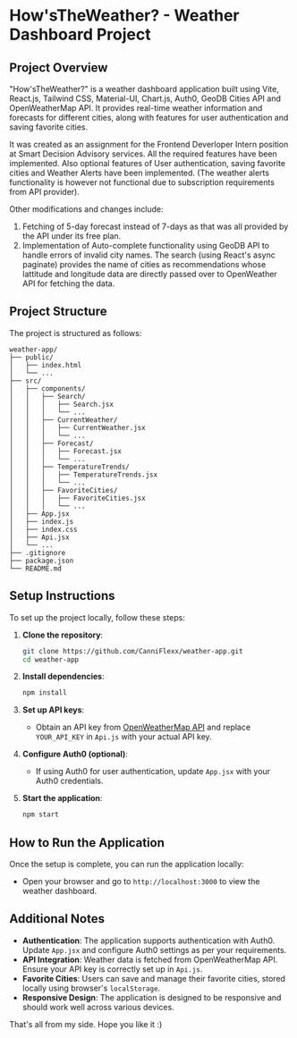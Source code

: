 # How'sTheWeather? - Weather Dashboard Project

## Project Overview

"How'sTheWeather?" is a weather dashboard application built using Vite, React.js, Tailwind CSS, Material-UI, Chart.js, Auth0, GeoDB Cities API and OpenWeatherMap API. It provides real-time weather information and forecasts for different cities, along with features for user authentication and saving favorite cities.

It was created as an assignment for the Frontend Deverloper Intern position at Smart Decision Advisory services. All the required features have been implemented. Also optional features of User authentication, saving favorite cities and Weather Alerts have been implemented. (The weather alerts functionality is however not functional due to subscription requirements from API provider).

Other modifications and changes include:
1. Fetching of 5-day forecast instead of 7-days as that was all provided by the API under its free plan.
2. Implementation of Auto-complete functionality using GeoDB API to handle errors of invalid city names. The search (using React's async paginate) provides the name of cities as recommendations whose lattitude and longitude data are directly passed over to OpenWeather API for fetching the data.

## Project Structure

The project is structured as follows:

```
weather-app/
├── public/
│   ├── index.html
│   └── ...
├── src/
│   ├── components/
│   │   ├── Search/
│   │   │   ├── Search.jsx
│   │   │   └── ...
│   │   ├── CurrentWeather/
│   │   │   ├── CurrentWeather.jsx
│   │   │   └── ...
│   │   ├── Forecast/
│   │   │   ├── Forecast.jsx
│   │   │   └── ...
│   │   ├── TemperatureTrends/
│   │   │   ├── TemperatureTrends.jsx
│   │   │   └── ...
│   │   ├── FavoriteCities/
│   │   │   ├── FavoriteCities.jsx
│   │   │   └── ...
│   ├── App.jsx
│   ├── index.js
│   ├── index.css
│   ├── Api.jsx
│   └── ...
├── .gitignore
├── package.json
└── README.md
```

## Setup Instructions

To set up the project locally, follow these steps:

1. **Clone the repository**:
   ```bash
   git clone https://github.com/CanniFlexx/weather-app.git
   cd weather-app
   ```

2. **Install dependencies**:
   ```bash
   npm install
   ```

3. **Set up API keys**:
   - Obtain an API key from [OpenWeatherMap API](https://openweathermap.org/api) and replace `YOUR_API_KEY` in `Api.js` with your actual API key.

4. **Configure Auth0 (optional)**:
   - If using Auth0 for user authentication, update `App.jsx` with your Auth0 credentials.

5. **Start the application**:
   ```bash
   npm start
   ```

## How to Run the Application

Once the setup is complete, you can run the application locally:

- Open your browser and go to `http://localhost:3000` to view the weather dashboard.

## Additional Notes

- **Authentication**: The application supports authentication with Auth0. Update `App.jsx` and configure Auth0 settings as per your requirements.
- **API Integration**: Weather data is fetched from OpenWeatherMap API. Ensure your API key is correctly set up in `Api.js`.
- **Favorite Cities**: Users can save and manage their favorite cities, stored locally using browser's `localStorage`.
- **Responsive Design**: The application is designed to be responsive and should work well across various devices.

That's all from my side. Hope you like it :)


